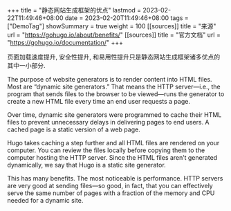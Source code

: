 +++
title       = "静态网站生成框架的优点"
lastmod     = 2023-02-22T11:49:46+08:00
date        = 2023-02-20T11:49:46+08:00
tags        = ["DemoTag"]
showSummary = true
weight      = 100
[[sources]]
title = "来源"
url   = "https://gohugo.io/about/benefits/"
[[sources]]
title = "官方文档"
url   = "https://gohugo.io/documentation/"
+++

页面加载速度提升, 安全性提升, 和易用性提升只是静态网站生成框架诸多优点的其中一小部分.

The purpose of website generators is to render content into HTML files.
Most are “dynamic site generators.” That means the HTTP server—i.e.,
the program that sends files to the browser to be viewed—runs the generator to
create a new HTML file every time an end user requests a page.

<!--more-->

Over time, dynamic site generators were programmed to cache their HTML files to
prevent unnecessary delays in delivering pages to end users.
A cached page is a static version of a web page.

Hugo takes caching a step further and all HTML files are rendered on your computer.
You can review the files locally before copying them to the computer hosting the HTTP server.
Since the HTML files aren’t generated dynamically, we say that Hugo is a static site generator.

This has many benefits. The most noticeable is performance.
HTTP servers are very good at sending files—so good, in fact,
that you can effectively serve the same number of pages with a fraction of
the memory and CPU needed for a dynamic site.
